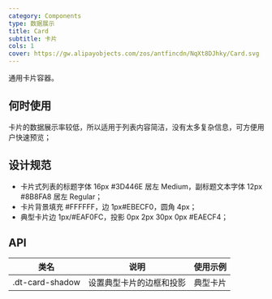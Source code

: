 ```yaml
---
category: Components
type: 数据展示
title: Card
subtitle: 卡片
cols: 1
cover: https://gw.alipayobjects.com/zos/antfincdn/NqXt8DJhky/Card.svg
---
```


通用卡片容器。

## 何时使用

卡片的数据展示率较低，所以适用于列表内容简洁，没有太多复杂信息，可方便用户快速预览；

## 设计规范

- 卡片式列表的标题字体 16px #3D446E 居左 Medium，副标题文本字体 12px #8B8FA8 居左 Regular；
- 卡片背景填充 #FFFFFF，边 1px#EBECF0，圆角 4px；
- 典型卡片边 1px/#EAF0FC，投影 0px 2px 30px 0px #EAECF4；

## API

|类名  |说明  |使用示例  |
|---------|---------|---------|
|.dt-card-shadow   | 设置典型卡片的边框和投影 | 典型卡片 |
